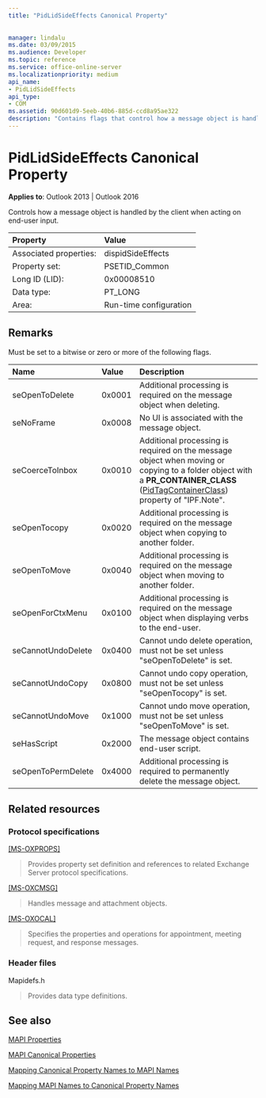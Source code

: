 ```yaml
---
title: "PidLidSideEffects Canonical Property"
 
 
manager: lindalu
ms.date: 03/09/2015
ms.audience: Developer
ms.topic: reference
ms.service: office-online-server
ms.localizationpriority: medium
api_name:
- PidLidSideEffects
api_type:
- COM
ms.assetid: 90d601d9-5eeb-40b6-885d-ccd8a95ae322
description: "Contains flags that control how a message object is handled by the client when acting on end-user input."
---
```


# PidLidSideEffects Canonical Property

  
  
**Applies to**: Outlook 2013 | Outlook 2016 
  
Controls how a message object is handled by the client when acting on end-user input.
  
|Property |Value |
|:-----|:-----|
|Associated properties:  <br/> |dispidSideEffects  <br/> |
|Property set:  <br/> |PSETID_Common  <br/> |
|Long ID (LID):  <br/> |0x00008510  <br/> |
|Data type:  <br/> |PT_LONG  <br/> |
|Area:  <br/> |Run-time configuration  <br/> |
   
## Remarks

Must be set to a bitwise or zero or more of the following flags.
  
|**Name**|**Value**|**Description**|
|:-----|:-----|:-----|
|seOpenToDelete  <br/> |0x0001  <br/> |Additional processing is required on the message object when deleting. |
|seNoFrame  <br/> |0x0008  <br/> |No UI is associated with the message object. |
|seCoerceToInbox  <br/> |0x0010  <br/> |Additional processing is required on the message object when moving or copying to a folder object with a **PR_CONTAINER_CLASS** ([PidTagContainerClass](pidtagcontainerclass-canonical-property.md)) property of "IPF.Note". |
|seOpenTocopy  <br/> |0x0020  <br/> |Additional processing is required on the message object when copying to another folder. |
|seOpenToMove  <br/> |0x0040  <br/> |Additional processing is required on the message object when moving to another folder. |
|seOpenForCtxMenu  <br/> |0x0100  <br/> |Additional processing is required on the message object when displaying verbs to the end-user. |
|seCannotUndoDelete  <br/> |0x0400  <br/> |Cannot undo delete operation, must not be set unless "seOpenToDelete" is set. |
|seCannotUndoCopy  <br/> |0x0800  <br/> |Cannot undo copy operation, must not be set unless "seOpenTocopy" is set. |
|seCannotUndoMove  <br/> |0x1000  <br/> |Cannot undo move operation, must not be set unless "seOpenToMove" is set. |
|seHasScript  <br/> |0x2000  <br/> |The message object contains end-user script. |
|seOpenToPermDelete  <br/> |0x4000  <br/> |Additional processing is required to permanently delete the message object. |
   
## Related resources

### Protocol specifications

[[MS-OXPROPS]](https://msdn.microsoft.com/library/f6ab1613-aefe-447d-a49c-18217230b148%28Office.15%29.aspx)
  
> Provides property set definition and references to related Exchange Server protocol specifications.
    
[[MS-OXCMSG]](https://msdn.microsoft.com/library/7fd7ec40-deec-4c06-9493-1bc06b349682%28Office.15%29.aspx)
  
> Handles message and attachment objects.
    
[[MS-OXOCAL]](https://msdn.microsoft.com/library/09861fde-c8e4-4028-9346-e7c214cfdba1%28Office.15%29.aspx)
  
> Specifies the properties and operations for appointment, meeting request, and response messages.
    
### Header files

Mapidefs.h
  
> Provides data type definitions.
    
## See also



[MAPI Properties](mapi-properties.md)
  
[MAPI Canonical Properties](mapi-canonical-properties.md)
  
[Mapping Canonical Property Names to MAPI Names](mapping-canonical-property-names-to-mapi-names.md)
  
[Mapping MAPI Names to Canonical Property Names](mapping-mapi-names-to-canonical-property-names.md)

